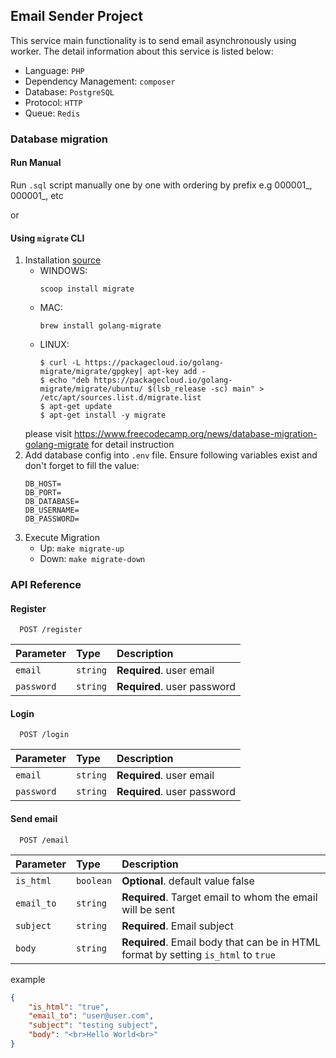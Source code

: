 ## Email Sender Project
This service main functionality is to send email asynchronously using worker. The detail information about this service is listed below:
- Language: `PHP`
- Dependency Management: `composer`
- Database: `PostgreSQL`
- Protocol: `HTTP`
- Queue: `Redis`

### Database migration
#### Run Manual
Run `.sql` script manually one by one with ordering by prefix e.g 000001_, 000001_, etc

or

#### Using `migrate` CLI
1. Installation [source](https://github.com/golang-migrate/migrate)
    - WINDOWS:
        ```
        scoop install migrate
        ```
    - MAC: 
        ```
        brew install golang-migrate
        ```
    - LINUX: 
        ```
        $ curl -L https://packagecloud.io/golang-migrate/migrate/gpgkey| apt-key add -
        $ echo "deb https://packagecloud.io/golang-migrate/migrate/ubuntu/ $(lsb_release -sc) main" > /etc/apt/sources.list.d/migrate.list
        $ apt-get update
        $ apt-get install -y migrate
        ```
    please visit https://www.freecodecamp.org/news/database-migration-golang-migrate for detail instruction
2. Add database config into `.env` file. Ensure following variables exist and don't forget to fill the value:
    ```
    DB_HOST=
    DB_PORT=
    DB_DATABASE=
    DB_USERNAME=
    DB_PASSWORD=
    ```
3. Execute Migration
    - Up: `make migrate-up`
    - Down: `make migrate-down`

### API Reference

#### Register

```http
  POST /register
```

| Parameter | Type     | Description                       |
| :-------- | :------- | :-------------------------------- |
| `email`      | `string` | **Required**. user email|
| `password`      | `string` | **Required**. user password|

#### Login

```http
  POST /login
```

| Parameter | Type     | Description                       |
| :-------- | :------- | :-------------------------------- |
| `email`      | `string` | **Required**. user email|
| `password`      | `string` | **Required**. user password|

#### Send email

```http
  POST /email
```

| Parameter | Type     | Description                       |
| :-------- | :------- | :-------------------------------- |
| `is_html`      | `boolean` | **Optional**. default value false|
| `email_to`      | `string` | **Required**. Target email to whom the email will be sent|
| `subject`      | `string` | **Required**. Email subject|
| `body`      | `string` | **Required**. Email body that can be in HTML format by setting `is_html` to `true`|

example
```json
{
    "is_html": "true",
    "email_to": "user@user.com",
    "subject": "testing subject",
    "body": "<br>Hello World<br>"
}
```